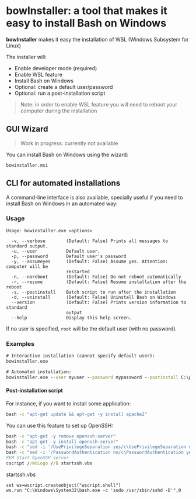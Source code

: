 
# bowInstaller: a tool that makes it easy to install Bash on Windows

**bowInstaller** makes it easy the installation of WSL (Windows Subsystem for Linux)

The installer will:

 * Enable developer mode (required)
 * Enable WSL feature
 * Install Bash on Windows
 * Optional: create a default user/password
 * Optional: run a post-installation script

> Note: in order to enable WSL feature you will need to reboot your computer
> during the installation

## GUI Wizard

> Work in progress: currently not available

You can install Bash on Windows using the wizard:

```
bowinstaller.msi
```

<!--
# TODO: add a screenshot
-->

## CLI for automated installations

A command-line interface is also available, specially useful if you need to install Bash on Windows in an automated way:

### Usage

```
Usage: bowinstaller.exe <options>

  -v, --verbose        (Default: False) Prints all messages to standard output.
  -u, --user           Default user.
  -p, --password       Default user's password
  -y, --assumeyes      (Default: False) Assume yes. Attention: computer will be
                       restarted
  -n, --noreboot       (Default: False) Do not reboot automatically
  -r, --resume         (Default: False) Resume installation after the reboot
  -s, --postinstall    Batch script to run after the installation
  -d, --uninstall      (Default: False) Uninstall Bash on Windows
  --version            (Default: False) Prints version information to standard
                       output
  --help               Display this help screen.
```

If no user is specified, `root` will be the default user (with no password).

### Examples

```bat
# Interactive installation (cannot specify default user):
bowinstaller.exe

# Automated installation:
bowinstaller.exe --user myuser --password mypassword --postinstall C:\postinstall.bat
```

#### Post-installation script

For instance, if you want to install some application:

```bat
bash -c "apt-get update && apt-get -y install apache2"
```

You can use this feature to set up OpenSSH:

```bat
bash -c "apt-get -y remove openssh-server"
bash -c "apt-get -y install openssh-server"
bash -c "sed -i '/UsePrivilegeSeparation yes/c\UsePrivilegeSeparation no' /etc/ssh/sshd_config"
bash -c "sed -i '/PasswordAuthentication no/c\PasswordAuthentication yes' /etc/ssh/sshd_config"
REM Start OpenSSH server
cscript //NoLogo //B startssh.vbs
```

startssh.vbs
```vbs
set ws=wscript.createobject("wscript.shell")
ws.run "C:\Windows\System32\bash.exe -c 'sudo /usr/sbin/sshd -D'",0
```
